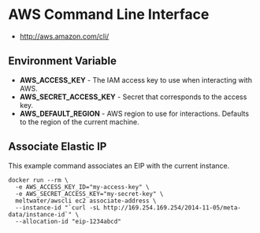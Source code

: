 # AWS Command Line Interface
 * http://aws.amazon.com/cli/

## Environment Variable

 * **AWS_ACCESS_KEY** - The IAM access key to use when interacting with AWS.
 * **AWS_SECRET_ACCESS_KEY** - Secret that corresponds to the access key.
 * **AWS_DEFAULT_REGION** - AWS region to use for interactions. Defaults to the region of the current machine.

## Associate Elastic IP
This example command associates an EIP with the current instance.

```
docker run --rm \
  -e AWS_ACCESS_KEY_ID="my-access-key" \
  -e AWS_SECRET_ACCESS_KEY="my-secret-key" \
  meltwater/awscli ec2 associate-address \
  --instance-id "`curl -sL http://169.254.169.254/2014-11-05/meta-data/instance-id`" \
  --allocation-id "eip-1234abcd"
```
